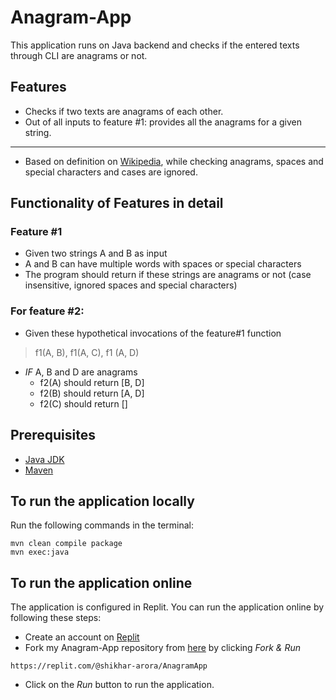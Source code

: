 # Anagram-App
This application runs on Java backend and checks if the entered texts through CLI are anagrams or not.

## Features
- Checks if two texts are anagrams of each other.
- Out of all inputs to feature #1: provides all the anagrams for a given string.
---
- Based on definition on [Wikipedia](https://en.wikipedia.org/wiki/Anagram), while checking anagrams, spaces and special characters and cases are ignored.

## Functionality of Features in detail
### Feature #1
- Given two strings A and B as input
- A and B can have multiple words with spaces or special characters
- The program should return if these strings are anagrams or not (case insensitive, ignored spaces and special characters)

### For feature #2:
- Given these hypothetical invocations of the feature#1 function
> f1(A, B), f1(A, C), f1 (A, D)
- *IF* A, B and D are anagrams
    - f2(A) should return [B, D]
    - f2(B) should return [A, D]
    - f2(C) should return []

## Prerequisites
- [Java JDK](https://www.oracle.com/java/technologies/downloads/)
- [Maven](https://maven.apache.org/download.cgi)

## To run the application locally
Run the following commands in the terminal:
```
mvn clean compile package
mvn exec:java
```

## To run the application online
The application is configured in Replit. You can run the application online by following these steps:
 - Create an account on [Replit](https://replit.com/)
 - Fork my Anagram-App repository from [here](https://replit.com/@shikhar-arora/AnagramApp) by clicking *Fork & Run*
```
https://replit.com/@shikhar-arora/AnagramApp
```  
 - Click on the *Run* button to run the application.
